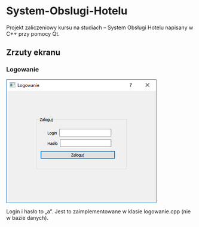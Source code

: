 # System-Obslugi-Hotelu
Projekt zaliczeniowy kursu na studiach – System Obsługi Hotelu napisany w C++ przy pomocy Qt.

## Zrzuty ekranu

### Logowanie
<img align="center" src="https://raw.githubusercontent.com/kacperpasnik/System-Obslugi-Hotelu/master/screens/logowanie.png"/>

Login i hasło to „a”. Jest to zaimplementowane w klasie logowanie.cpp (nie w bazie danych).
